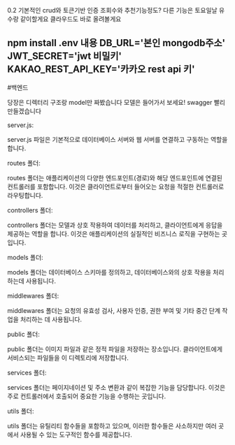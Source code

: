 0.2 기본적인 crud와 토큰기반 인증 조회수와 추천기능정도?
다른 기능은 토요일날 유수랑 같이할게요
클라우드도 바로 올려볼게요

npm install 
.env 내용
DB_URL='본인 mongodb주소'
JWT_SECRET='jwt 비밀키'
KAKAO_REST_API_KEY='카카오 rest api 키'
---------------------------------------------------------
#백엔드

당장은 디렉터리 구조랑 model만 짜봤습니다 
모델은 들어가서 보세요!
swagger 빨리 만들겠습니다

server.js:

server.js 파일은 기본적으로 데이터베이스 서버와 웹 서버를 연결하고 구동하는 역할을 합니다.

routes 폴더:

routes 폴더는 애플리케이션의 다양한 엔드포인트(경로)와 해당 엔드포인트에 연결된 컨트롤러를 포함합니다. 이것은 클라이언트로부터 들어오는 요청을 적절한 컨트롤러로 라우팅합니다.

controllers 폴더:

controllers 폴더는 모델과 상호 작용하여 데이터를 처리하고, 클라이언트에게 응답을 제공하는 역할을 합니다. 이것은 애플리케이션의 실질적인 비즈니스 로직을 구현하는 곳입니다.

models 폴더:

models 폴더는 데이터베이스 스키마를 정의하고, 데이터베이스와의 상호 작용을 처리하는데 사용됩니다.

middlewares 폴더:

middlewares 폴더는 요청의 유효성 검사, 사용자 인증, 권한 부여 및 기타 중간 단계 작업을 처리하는 데 사용됩니다.

public 폴더:

public 폴더는 이미지 파일과 같은 정적 파일을 저장하는 장소입니다. 클라이언트에게 서비스되는 파일들을 이 디렉토리에 저장합니다.

services 폴더:

services 폴더는 페이지네이션 및 주소 변환과 같이 복잡한 기능을 담당합니다. 이것은 주로 컨트롤러에서 호출되어 중요한 기능을 수행하는 곳입니다.

utils 폴더:

utils 폴더는 유틸리티 함수들을 포함하고 있으며, 이러한 함수들은 사소하지만 여러 곳에서 사용될 수 있는 도구적인 함수를 제공합니다.
